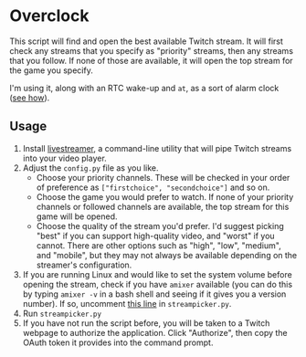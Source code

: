 # Overclock

This script will find and open the best available Twitch stream. It will first check any streams that you specify as "priority" streams, then any streams that you follow. If none of those are available, it will open the top stream for the game you specify.

I'm using it, along with an RTC wake-up and `at`, as a sort of alarm clock ([see how](http://blog.mollywhite.net/streampicker/)).

## Usage

1. Install [livestreamer](http://livestreamer.tanuki.se/en/latest/), a command-line utility that will pipe Twitch streams into your video player.
2. Adjust the `config.py` file as you like.
    * Choose your priority channels. These will be checked in your order of preference as `["firstchoice", "secondchoice"]` and so on.
    * Choose the game you would prefer to watch. If none of your priority channels or followed channels are available, the top stream for this game will be opened.
    * Choose the quality of the stream you'd prefer. I'd suggest picking "best" if you can support high-quality video, and "worst" if you cannot. There are other options such as "high", "low", "medium", and "mobile", but they may not always be available depending on the streamer's configuration.
3. If you are running Linux and would like to set the system volume before opening the stream, check if you have `amixer` available (you can do this by typing `amixer -v` in a bash shell and seeing if it gives you a version number). If so, uncomment [this line](https://github.com/molly/streampicker/blob/master/streampicker.py#L119) in `streampicker.py`.
4. Run `streampicker.py`
5. If you have not run the script before, you will be taken to a Twitch webpage to authorize the application. Click "Authorize", then copy the OAuth token it provides into the command prompt.
